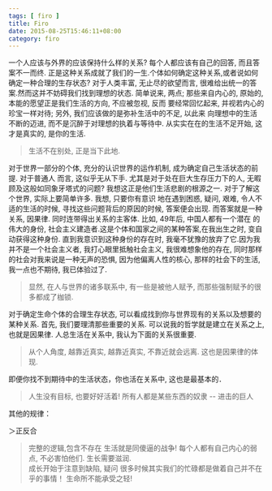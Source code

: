 ```yaml
---
tags: [ firo ] 
title: Firo
date: 2015-08-25T15:46:11+08:00 
category: firo
---
```


一个人应该与外界的应该保持什么样的关系? 每个人都应该有自己的回答, 而且答案不一而终.
正是这种关系成就了我们的一生.个体如何确定这种关系,或者说如何确定一种合理的生存状态?
对于人类丰富, 无止尽的欲望而言, 很难给出统一的答案.然而这并不妨碍我们找到理想的状态.
简单说来, 两点; 那些来自内心的, 原始的, 本能的愿望正是我们生活的方向, 不应被忽视, 反而
要经常回忆起来, 并视若内心的珍宝一样对待; 另外, 我们应该做的是弥补生活中的不足, 以此来
向理想中的生活不断的迈进, 而不是沉醉于对理想的执着与等待中. 从实实在在的生活不足开始, 
这才是真实的, 是你的生活.

> 生活不在别处, 正是当下此地.

对于世界一部分的个体, 充分的认识世界的运作机制, 成为确定自己生活状态的前提. 对于普通人
而言, 这似乎无从下手. 尤其是对于处在巨大生存压力下的人, 无暇顾及这般如同象牙塔式的问题?
我想这正是他们生活悲剧的根源之一. 对于了解这个世界, 实际上要简单许多. 我想, 只要你有意识
地在遇到困惑, 疑问, 艰难, 令人不适的生活的时候, 寻找这些问题背后的原因的时候, 答案便会出现.
而答案就是一种关系, 因果律. 同时连带得出关系的主客体. 比如, 49年后, 中国人都有一个潜在
的伟大的身份, 社会主义建造者.这是个体和国家之间的某种答案,在我出生之时, 变自动获得这种身份. 
直到我意识到这种身份的存在时, 我毫不犹豫的放弃了它.因为我并不是一个社会主义者, 
我打心眼里抵触社会主义, 我很难想象他的存在, 同时那样的社会对我来说是一种无声的恐惧, 
因为他偏离人性的核心, 那样的社会下的生活, 我一点也不期待, 我已体验过了.

> 显然, 在人与世界的诸多联系中, 有一些是被他人赋予, 而那些强制赋予的很多都成了枷锁.

对于确定生命个体的合理生存状态, 可以看成找到你与世界现有的关系以及想要的某种关系.
首先, 我们要理清那些重要的关系. 可以说我的哲学就是建立在关系之上, 也就是因果律.
人总生活在关系中, 我认为下面的关系很重要.

> 从个人角度, 越靠近真实, 越靠近真实, 不靠近就会远离. 这也是因果律的体现.

即便你找不到期待中的生活状态，你也活在关系中, 这也是最基本的．

> 人生没有目标, 也要好好活着!
> 所有人都是某些东西的奴隶 -- 进击的巨人

其他的规律：

＞正反合
> 完整的逻辑,包含不存在 
> 生活就是同傻逼的战争!
> 每个人都有自己内心的弱点, 不必害怕他们.
> 生长需要滋润.  
> 成长开始于注意到缺陷, 疑问
> 很多时候其实我们的忙碌都是做着自己并不在乎的事情！
> 生命所不能承受之轻!


